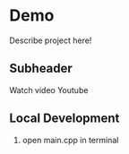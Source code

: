 # Demo

Describe project here!

## Subheader

Watch video Youtube

## Local Development

1. open main.cpp in terminal